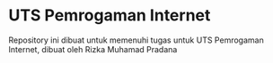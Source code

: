 # UTS Pemrogaman Internet
Repository ini dibuat untuk memenuhi tugas untuk UTS Pemrogaman Internet, dibuat oleh Rizka Muhamad Pradana
